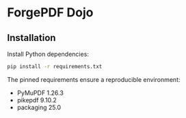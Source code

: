 # ForgePDF Dojo

## Installation

Install Python dependencies:

```bash
pip install -r requirements.txt
```

The pinned requirements ensure a reproducible environment:

- PyMuPDF 1.26.3
- pikepdf 9.10.2
- packaging 25.0

